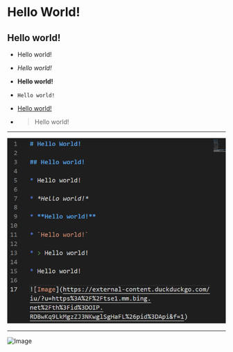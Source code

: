 # Hello World!

## Hello world!


* Hello world!

* *Hello world!*

* **Hello world!**

* `Hello world!` 

* [Hello world!](https://en.wikipedia.org/wiki/"Hello,_World!"_program)

* > Hello world!

--- 

![Image](code_SS.png)

---


![Image](https://external-content.duckduckgo.com/iu/?u=https%3A%2F%2Ftse1.mm.bing.net%2Fth%3Fid%3DOIP.RDBwKq9LkMgzZJ3NKwglSgHaFL%26pid%3DApi&f=1) 

